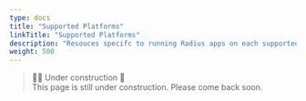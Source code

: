 ```yaml
---
type: docs
title: "Supported Platforms"
linkTitle: "Supported Platforms"
description: "Resouces specifc to running Radius apps on each supported platform"
weight: 500
---
```


> 👷‍♂️ Under construction 🚧 <br>
This page is still under construction. Please come back soon.